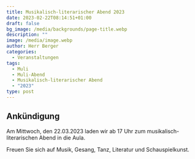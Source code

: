 ```yaml
---
title: Musikalisch-literarischer Abend 2023
date: 2023-02-22T08:14:51+01:00
draft: false
bg_image: /media/backgrounds/page-title.webp
description: ""
image: /media/image.webp
author: Herr Berger
categories:
  - Veranstaltungen
tags:
  - Muli
  - Muli-Abend
  - Musikalisch-literarischer Abend
  - "2023"
type: post
---
```

## Ankündigung

Am Mittwoch, den 22.03.2023 laden wir ab 17 Uhr zum musikalisch-literarischen Abend in die Aula. 

Freuen Sie sich auf Musik, Gesang, Tanz, Literatur und Schauspielkunst.




